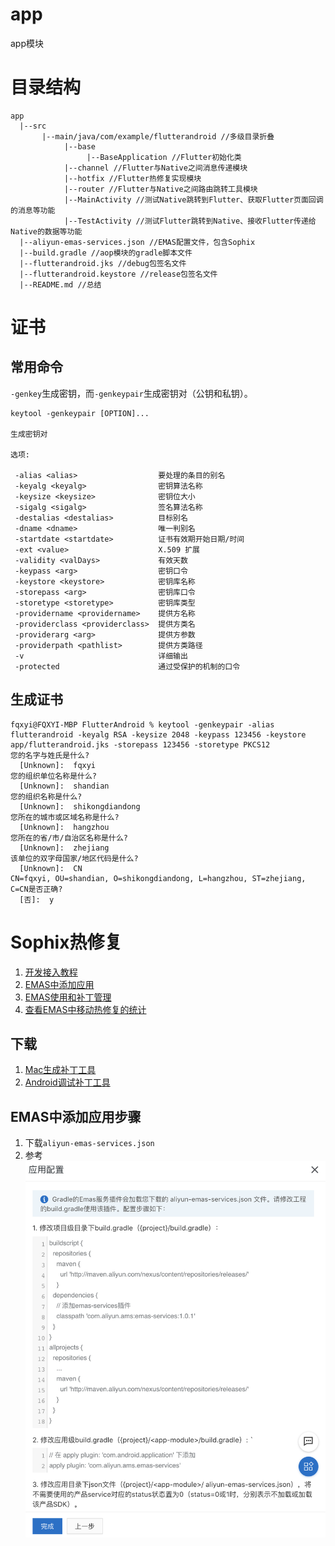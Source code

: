 # app

app模块

# 目录结构

```
app
  |--src
       |--main/java/com/example/flutterandroid //多级目录折叠
            |--base
                 |--BaseApplication //Flutter初始化类
            |--channel //Flutter与Native之间消息传递模块
            |--hotfix //Flutter热修复实现模块
            |--router //Flutter与Native之间路由跳转工具模块
            |--MainActivity //测试Native跳转到Flutter、获取Flutter页面回调的消息等功能
            |--TestActivity //测试Flutter跳转到Native、接收Flutter传递给Native的数据等功能
  |--aliyun-emas-services.json //EMAS配置文件，包含Sophix
  |--build.gradle //aop模块的gradle脚本文件
  |--flutterandroid.jks //debug包签名文件
  |--flutterandroid.keystore //release包签名文件
  |--README.md //总结
```

# 证书

## 常用命令

`-genkey`生成密钥，而`-genkeypair`生成密钥对（公钥和私钥）。

```
keytool -genkeypair [OPTION]...

生成密钥对

选项:

 -alias <alias>                  要处理的条目的别名
 -keyalg <keyalg>                密钥算法名称
 -keysize <keysize>              密钥位大小
 -sigalg <sigalg>                签名算法名称
 -destalias <destalias>          目标别名
 -dname <dname>                  唯一判别名
 -startdate <startdate>          证书有效期开始日期/时间
 -ext <value>                    X.509 扩展
 -validity <valDays>             有效天数
 -keypass <arg>                  密钥口令
 -keystore <keystore>            密钥库名称
 -storepass <arg>                密钥库口令
 -storetype <storetype>          密钥库类型
 -providername <providername>    提供方名称
 -providerclass <providerclass>  提供方类名
 -providerarg <arg>              提供方参数
 -providerpath <pathlist>        提供方类路径
 -v                              详细输出
 -protected                      通过受保护的机制的口令
```

## 生成证书

```
fqxyi@FQXYI-MBP FlutterAndroid % keytool -genkeypair -alias flutterandroid -keyalg RSA -keysize 2048 -keypass 123456 -keystore app/flutterandroid.jks -storepass 123456 -storetype PKCS12
您的名字与姓氏是什么?
  [Unknown]:  fqxyi
您的组织单位名称是什么?
  [Unknown]:  shandian    
您的组织名称是什么?
  [Unknown]:  shikongdiandong
您所在的城市或区域名称是什么?
  [Unknown]:  hangzhou
您所在的省/市/自治区名称是什么?
  [Unknown]:  zhejiang
该单位的双字母国家/地区代码是什么?
  [Unknown]:  CN
CN=fqxyi, OU=shandian, O=shikongdiandong, L=hangzhou, ST=zhejiang, C=CN是否正确?
  [否]:  y
```

# Sophix热修复

1. [开发接入教程](https://help.aliyun.com/document_detail/61082.html?spm=a2c4g.11186623.6.575.383d77e8IxQC80)
2. [EMAS中添加应用](https://emas.console.aliyun.com/?spm=5176.12818093.nav-right.1.488716d0pjkhrH#/productList)
3. [EMAS使用和补丁管理](https://help.aliyun.com/document_detail/51434.html?spm=a2c4g.11186623.6.554.c7c3f2aem5IVlH)
4. [查看EMAS中移动热修复的统计](https://emas.console.aliyun.com/?spm=5176.12818093.nav-right.1.488716d0pjkhrH#/product/3571321/hotfix/31203843/2)

## 下载

1. [Mac生成补丁工具](http://ams-hotfix-repo.oss-cn-shanghai.aliyuncs.com/SophixPatchTool_macos.zip?spm=a2c4g.11186623.2.10.7e9b77e81bSqTn&file=SophixPatchTool_macos.zip)
1. [Android调试补丁工具](http://ams-hotfix-repo.oss-cn-shanghai.aliyuncs.com/hotfix_debug_tool-release.apk?spm=a2c4g.11186623.2.10.592129faRGrxnt&file=hotfix_debug_tool-release.apk)

## EMAS中添加应用步骤

1. 下载`aliyun-emas-services.json`
2. 参考![EMAS配置](sophix/EMAS配置.png)